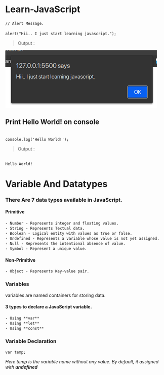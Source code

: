# Learn-JavaScript

```
// Alert Message.

alert("Hii.. I just start learning javascript.");
```
>Output :

![This is an image](./OutputImages/Screenshot%20from%202023-02-04%2022-39-26.png)

## Print Hello World! on console
```

console.log('Hello World!');

```
>Output : 
```

Hello World!

```

# Variable And Datatypes

### There Are 7 data types available in JavaScript.

#### Primitive
    - Number - Represents integer and floating values.
    - String - Represents Textual data.
    - Boolean - Logical entity with values as true or false.
    - Undefined - Represents a variable whose value is not yet assigned.
    - Null - Represents the intentional absence of value.
    - Symbol - Represent a unique value.

#### Non-Primitive
    - Object - Represents Key-value pair.

### Variables
variables are named containers for storing data.

#### 3 types to declare a JavaScript variable.
    - Using **var**
    - Using **let**
    - Using **const**

### Variable Declaration

```
var temp;
```
*Here temp is the variable name without any value. By default, it assigned with **undefined***
